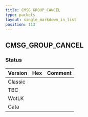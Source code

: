 ```yaml
---
title: CMSG_GROUP_CANCEL
type: packets
layout: single_markdown_in_list
position: 113
---
```


## CMSG_GROUP_CANCEL

### Status

Version | Hex | Comment
---------- | ---------- | ---------- 
Classic |  |  
TBC |  |  
WotLK |  |  
Cata |  |  

